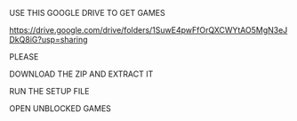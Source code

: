 USE THIS GOOGLE DRIVE TO GET GAMES

https://drive.google.com/drive/folders/1SuwE4pwFfOrQXCWYtAO5MgN3eJDkQ8iG?usp=sharing

PLEASE

DOWNLOAD THE ZIP AND EXTRACT IT

RUN THE SETUP FILE

OPEN UNBLOCKED GAMES
